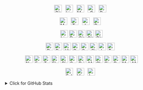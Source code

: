 <p align="center">
  <a href="https://github.com/wendryosales" target="_blank"><img src="https://img.shields.io/badge/-@wendryosales-282C34?logo=GitHub&logoColor=white" alt="Github logo" title="Github" height="25"></a>
&nbsp;
  <a href="https://www.linkedin.com/in/wendryosales/" target="_blank"><img src="https://img.shields.io/badge/LinkedIn-282C34?logo=linkedin&logoColor=0A66C2" alt="Linkedin logo" title="Linkedin" height="25"></a>
&nbsp;
  <a href="https://medium.com/@wendryo.sales" target="_blank"><img src="https://img.shields.io/badge/-Medium-282C34?logo=medium&logoColor=FFFFFF" alt="Medium logo" title="Medium" height="25"></a>
&nbsp;
  <a href="mailto:wendryo.sales@gmail.com" target="_blank"><img src="https://img.shields.io/badge/-Gmail-282C34?logo=gmail&logoColor=EA4335" alt="Gmail logo" title="Gmail" height="25"></a>
&nbsp;
  <a href="https://wendryo.netlify.app/#/" target="_blank"><img src="https://img.shields.io/badge/-Portfolio-282C34?logo=wattpad&logoColor=FF500A" alt="Porfolio logo" title="Portfolio" height="25"></a>
&nbsp;
</p>

<p align="center">
  <a href="https://github.com/wendryosales?tab=repositories" target="_blank"><img src="https://img.shields.io/badge/-code-282C34?logo=Plex&logoColor=white" alt="My repositories" title="Repositories" height="25"></a>
&nbsp;
  <a href="https://github.com/wendryosales?tab=repositories&language=typescript" target="_blank"><img src="https://img.shields.io/badge/-Typescript-282C34?logo=Typescript&logoColor=3178C6" alt="Typescript logo" title="Typescript" height="25"></a>
&nbsp;
    <a href="https://github.com/wendryosales?tab=repositories&language=javascript" target="_blank"><img src="https://img.shields.io/badge/-Javascript-282C34?logo=javascript&logoColor=F7DF1E" alt="Javascript logo" title="Javascript" height="25"></a>
&nbsp;
  <a href="https://github.com/wendryosales?tab=repositories&language=python" target="_blank"><img src="https://img.shields.io/badge/-Python-282C34?logo=Python&logoColor=3776AB" alt="Python logo" title="Python" height="25"></a>
&nbsp;
</p>

<p align="center">
  <a href="#"><img src="https://img.shields.io/badge/-Linux-282C34?logo=linux&logoColor=FCC624" alt="Linux logo" title="Linux" height="25"></a>
  <a href="#"><img src="https://img.shields.io/badge/-Docker-282C34?logo=docker&logoColor=2496ED" alt="Docker logo" title="Docker" height="25"></a>
  <a href="#"><img src="https://img.shields.io/badge/-Git-282C34?logo=git&logoColor=F05032" alt="Git logo" title="Git" height="25"></a>
  <a href="#"><img src="https://img.shields.io/badge/-Github-282C34?logo=github&logoColor=white" alt="Github logo" title="Github" height="25"></a>
  <a href="#"><img src="https://img.shields.io/badge/-BitBucket-282C34?logo=bitbucket&logoColor=0052CC" alt="BitBucket logo" title="BitBucket" height="25"></a>
</p>

<p align="center">
  <a href="#"><img src="https://img.shields.io/badge/-React-282C34?logo=React&logoColor=61DAFB" alt="React logo" title="React" height="25"></a>
  <a href="#"><img src="https://img.shields.io/badge/-Redux-282C34?logo=Redux&logoColor=764ABC" alt="Redux logo" title="Redux" height="25"></a>
  <a href="#"><img src="https://img.shields.io/badge/-Html5-282C34?logo=Html5&logoColor=E34F26" alt="Html5 logo" title="Html5" height="25"></a>
  <a href="#"><img src="https://img.shields.io/badge/-Css3-282C34?logo=Css3&logoColor=1572B6" alt="Css3 logo" title="Css3" height="25"></a>
  <a href="#"><img src="https://img.shields.io/badge/-Sass-282C34?logo=sass&logoColor=CC6699" alt="Sass logo" title="Sass" height="25"></a>
  <a href="#"><img src="https://img.shields.io/badge/-Styled%20Components-282C34?logo=styled-components&logoColor=DB7093" alt="Styled Components logo" title="Styled Components" height="25"></a>
  <a href="#"><img src="https://img.shields.io/badge/-Jest-282C34?logo=jest&logoColor=C21325" alt="Jest logo" title="Jest" height="25"></a>
  <a href="#"><img src="https://img.shields.io/badge/-Testing%20Library-282C34?logo=testinglibrary&logoColor=E33332" alt="Testing Library logo" title="Testing Library" height="25"></a>
&nbsp;
</p>

<p align="center">
  <a href="#"><img src="https://img.shields.io/badge/-Node-282C34?logo=nodedotjs&logoColor=339933" alt="Node logo" title="Node" height="25"></a>
  <a href="#"><img src="https://img.shields.io/badge/-Express-282C34?logo=express" alt="Express logo" title="Express" height="25"></a>
  <a href="#"><img src="https://img.shields.io/badge/-Tsoa-282C34?logo=tistory&logoColor=29BEB0" alt="Tsoa logo" title="Tsoa" height="25"></a>
  <a href="#"><img src="https://img.shields.io/badge/-Flask-282C34?logo=flask" alt="Flask logo" title="Flask" height="25"></a>
  <a href="#"><img src="https://img.shields.io/badge/-Django%20Rest-282C34?logo=django&logoColor=0C9D58" alt="Django Rest Framework logo" title="Django Rest Framework" height="25"></a>
  <a href="#"><img src="https://img.shields.io/badge/-Sequelize-282C34?logo=sequelize&logoColor=52B0E7" alt="Sequelize logo" title="Sequelize" height="25"></a>
  <a href="#"><img src="https://img.shields.io/badge/-Prisma-282C34?logo=prisma&logoColor=475A70" alt="Prisma logo" title="Prisma" height="25"></a>
  <a href="#"><img src="https://img.shields.io/badge/-Mocha-282C34?logo=mocha&logoColor=8D6748" alt="Mocha logo" title="Mocha" height="25"></a>
  <a href="#"><img src="https://img.shields.io/badge/-Chai-282C34?logo=chai&logoColor=A30701" alt="Chai logo" title="Chai" height="25"></a>
  <a href="#"><img src="https://img.shields.io/badge/-Sinon-282C34?logo=testin&logoColor=007DD7" alt="Sinon logo" title="Sinon" height="25"></a>
  <a href="#"><img src="https://img.shields.io/badge/-Postgresql-282C34?logo=postgresql&logoColor=4169E1" alt="Postgresql logo" title="Postgresql" height="25"></a>
  <a href="#"><img src="https://img.shields.io/badge/-MySql-282C34?logo=mysql&logoColor=4479A1" alt="MySql logo" title="MySql" height="25"></a>
  <a href="#"><img src="https://img.shields.io/badge/-MongoDB-282C34?logo=mongodb&logoColor=47A248" alt="MongoDB logo" title="MongoDB" height="25"></a>
</p>

<p align="center">
  <a href="https://github.com/wendryosales?tab=followers" target="_blank"><img src="https://img.shields.io/badge/--282C34?logo=RSS&logoColor=white" alt="Followers logo" title="Followers" height="25"></a>
&nbsp;
  <a href="https://github.com/wendryosales" target="_blank"><img src="https://badges.pufler.dev/visits/wendryosales/wendryosales?logo=GitHub&label=visits&color=success&logoColor=white&labelColor=282C34" alt="Visits logo" title="Visits" height="25"></a>
&nbsp;
  <a href="https://github.com/wendryosales/wendryosales" target="_blank"><img src="https://img.shields.io/github/last-commit/wendryosales/wendryosales?label=profile%20updated&labelColor=282C34" alt="Las update logo" title="Last update" height="25"></a>
&nbsp;
</p>

<details>
<summary>Click for GitHub Stats</summary>
<p align="center">
  <img height="180em" src="https://github-readme-stats.vercel.app/api?username=wendryosales&show_icons=true&theme=tokyonight&include_all_commits=true&count_private=true"/>
  <img height="180em" src="https://github-readme-stats.vercel.app/api/top-langs/?username=wendryosales&layout=compact&langs_count=7&theme=tokyonight"/>
</p>
</details>

